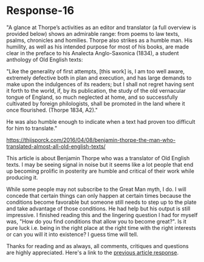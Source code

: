 # Response-16

"A glance at Thorpe’s activities as an editor and translator (a full overview is provided below) shows an admirable range: from poems to law texts, psalms, chronicles and homilies. Thorpe also strikes as a humble man. His humility, as well as his intended purpose for most of his books,  are made clear in the preface to his Analecta Anglo-Saxonica (1834), a student anthology of Old English texts:

"Like the generality of first attempts, [this work] is, I am too well aware, extremely defective both in plan and execution, and has large demands to make upon the indulgences of its readers; but I shall not regret having sent it forth to the world, if, by its publication, the study of the old vernacular tongue of England, so much neglected at home, and so successfully cultivated by foreign philologists, shall be promoted in the land where it once flourished. (Thorpe 1834, A2)."

He was also humble enough to indicate when a text had proven too difficult for him to translate."

<https://thijsporck.com/2016/04/08/benjamin-thorpe-the-man-who-translated-almost-all-old-english-texts/>

This article is about Benjamin Thorpe who was a translator of Old English texts. I may be seeing signal in noise but it seems like a lot people that end up becoming prolific in posterity are humble and critical of their work while producing it.

While some people may not subscribe to the Great Man myth, I do. I will concede that certain things can only happen at certain times because the conditions become favorable but someone still needs to step up to the plate and take advantage of those conditions. He had help but his output is still impressive. I finished reading this and the lingering question I had for myself was, "How do you find conditions that allow you to become great?". Is it pure luck i.e. being in the right place at the right time with the right interests or can you will it into existence? I guess time will tell.

Thanks for reading and as always, all comments, critiques and questions are highly appreciated. Here's a link to the [previous article response](https://github.com/n6ls0n/article-responses/blob/master/response-15.md).
